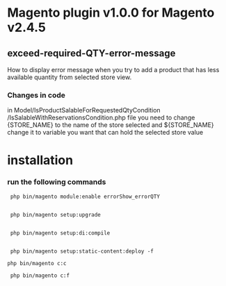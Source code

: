 # Magento plugin v1.0.0 for Magento v2.4.5

## exceed-required-QTY-error-message

How to display error message when you try to add a product that has less available quantity from selected store view. 

### Changes in code

in Model/IsProductSalableForRequestedQtyCondition
/IsSalableWithReservationsCondition.php file you need to change {STORE_NAME} to the name of the store selected and ${STORE_NAME} change it to variable you want that can hold the selected store value

# installation 
### run the following commands

```
 php bin/magento module:enable errorShow_errorQTY
 
 ```
 
 ```
  php bin/magento setup:upgrade
  
 ```
  
 ```
  php bin/magento setup:di:compile
  
 ```
   
  ```
   php bin/magento setup:static-content:deploy -f 
 ```
     
  ```
  php bin/magento c:c
  ```

 ```
  php bin/magento c:f
  ```

